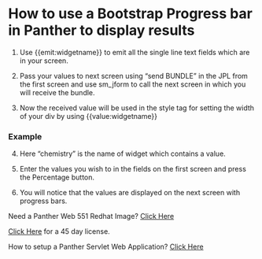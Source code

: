 # How to use a Bootstrap Progress bar in Panther to display results

1) Use {{emit:widgetname}} to emit all the single line text fields which are in your screen.

2) Pass your values to next screen using “send BUNDLE” in the JPL from the first screen and use sm_jform to call the next screen in which you will receive the bundle.

3) Now the received value will be used in the style tag for setting the width of your div by using {{value:widgetname}}

### Example

<div class="progress">

<div class="progress-bar progress-bar-info progress-bar-striped" role="progressbar" aria-valuenow="70" aria-valuemin="0" aria-valuemax="100" style="width:{{value:chemistry}}%">

4) Here “chemistry” is the name of widget which contains a value.

5) Enter the values you wish to in the fields on the first screen and press the Percentage button.

6) You will notice that the values are displayed on the next screen with progress bars.

Need a Panther Web 551 Redhat Image? [Click Here](https://hub.docker.com/r/prolificspanther)

[Click Here](https://www.prolifics.com/panther-trial-license-request) for a 45 day license.

How to setup a Panther Servlet Web Application? [Click Here](https://github.com/ProlificsPanther/PantherWeb/releases)
